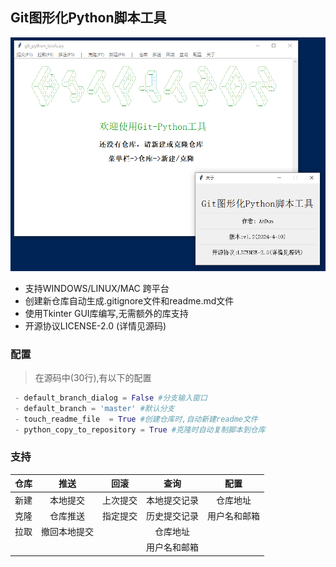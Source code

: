 ## Git图形化Python脚本工具



![readme](./readme.png)



- 支持WINDOWS/LINUX/MAC 跨平台
- 创建新仓库自动生成.gitignore文件和readme.md文件
- 使用Tkinter GUI库编写,无需额外的库支持
- 开源协议LICENSE-2.0   (详情见源码)

### 配置

> 在源码中(30行),有以下的配置
>

 ```python
  - default_branch_dialog = False #分支输入窗口
  - default_branch = 'master' #默认分支
  - touch_readme_file  = True #创建仓库时,自动新建readme文件
  - python_copy_to_repository = True #克隆时自动复制脚本到仓库
 ```



### 支持

| 仓库 |     推送     |   回滚   |     查询     |     配置     |
| :--: | :----------: | :------: | :----------: | :----------: |
| 新建 |   本地提交   | 上次提交 | 本地提交记录 |   仓库地址   |
| 克隆 |   仓库推送   | 指定提交 | 历史提交记录 | 用户名和邮箱 |
| 拉取 | 撤回本地提交 |          |   仓库地址   |              |
|      |              |          | 用户名和邮箱 |              |



